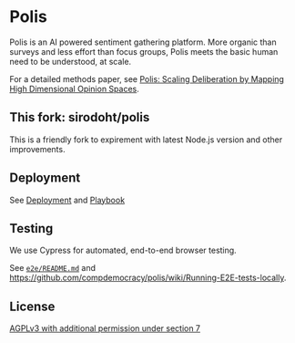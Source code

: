 # Polis

Polis is an AI powered sentiment gathering platform. More organic than surveys
and less effort than focus groups, Polis meets the basic human need to be
understood, at scale.

For a detailed methods paper, see
[Polis: Scaling Deliberation by Mapping High Dimensional Opinion Spaces][methods-paper].

[methods-paper]: https://www.e-revistes.uji.es/index.php/recerca/article/view/5516/6558

## This fork: sirodoht/polis

This is a friendly fork to expirement with latest Node.js version and other
improvements.

## Deployment

See [Deployment](docs/deployment.md) and [Playbook](docs/playbook.md)

## Testing

We use Cypress for automated, end-to-end browser testing.

See [`e2e/README.md`](/e2e/README.md) and https://github.com/compdemocracy/polis/wiki/Running-E2E-tests-locally.

## License

[AGPLv3 with additional permission under section 7](LICENSE)
